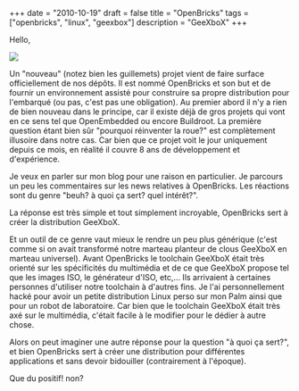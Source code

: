 +++
date = "2010-10-19"
draft = false
title = "OpenBricks"
tags = ["openbricks", "linux", "geexbox"]
description = "GeeXboX"
+++

Hello,

![](/img/openbricks.png)

Un "nouveau" (notez bien les guillemets) projet vient de faire surface
officiellement de nos dépôts. Il est nommé OpenBricks et son but et de fournir
un environnement assisté pour construire sa propre distribution pour l'embarqué
(ou pas, c'est pas une obligation). Au premier abord il n'y a rien de bien
nouveau dans le principe, car il existe déjà de gros projets qui vont en ce sens
tel que OpenEmbedded ou encore Buildroot. La première question étant bien sûr
"pourquoi réinventer la roue?" est complètement illusoire dans notre cas. Car
bien que ce projet voit le jour uniquement depuis ce mois, en réalité il couvre
8 ans de développement et d'expérience.

Je veux en parler sur mon blog pour une raison en particulier. Je parcours un
peu les commentaires sur les news relatives à OpenBricks. Les réactions sont du
genre "beuh? à quoi ça sert? quel intérêt?".

La réponse est très simple et tout simplement incroyable, OpenBricks sert à
créer la distribution GeeXboX.

Et un outil de ce genre vaut mieux le rendre un peu plus générique (c'est comme
si on avait transformé notre marteau planteur de clous GeeXboX en marteau
universel). Avant OpenBricks le toolchain GeeXboX était très orienté sur les
spécificités du multimédia et de ce que GeeXboX propose tel que les images ISO,
le générateur d'ISO, etc,... Ils arrivaient à certaines personnes d'utiliser
notre toolchain à d'autres fins. Je l'ai personnellement hacké pour avoir un
petite distribution Linux perso sur mon Palm ainsi que pour un robot de
laboratoire. Car bien que le toolchain GeeXboX était très axé sur le multimédia,
c'était facile à le modifier pour le dédier à autre chose.

Alors on peut imaginer une autre réponse pour la question "à quoi ça sert?", et
bien OpenBricks sert à créer une distribution pour différentes applications et
sans devoir bidouiller (contrairement à l'époque).

Que du positif! non?
